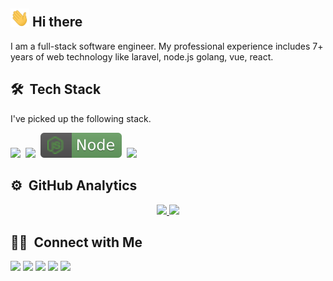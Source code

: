 ## <img src="https://raw.githubusercontent.com/ABSphreak/ABSphreak/master/gifs/Hi.gif" width="30px"> Hi there

I am a full-stack software engineer. My professional experience includes 7+ years of web technology like laravel, node.js golang, vue, react.


## 🛠 &nbsp;Tech Stack

 I've picked up the following stack.<br>

<img src="https://img.shields.io/badge/-Laravel-F55247?style=flat-square&logo=Laravel&logoColor=white"/>&nbsp;
<img src="https://img.shields.io/badge/Vue.js-35495E?style=flat-square&logo=vue.js&logoColor=4FC08D"/>&nbsp; 
![node](./badges/src/node.svg)&nbsp; 
<img src="https://img.shields.io/badge/-ReactJs-61DAFB?logo=react&logoColor=white&style=flat" />&nbsp; 


## ⚙️ &nbsp;GitHub Analytics

<p align="center">
<a href="https://github.com/devghor">
  <img height="180em" src="https://github-readme-stats-eight-theta.vercel.app/api?username=devghor&show_icons=true&theme=algolia&include_all_commits=true&count_private=true"/>
  <img height="180em" src="https://github-readme-stats-eight-theta.vercel.app/api/top-langs/?username=devghor&layout=compact&theme=algolia&include_all_commits=true&count_private=true&langs_count=8&hide=DIGITAL Command Language"/>
</a>
</p> 


## 🤝🏻 &nbsp;Connect with Me

<a href="mailto:hafij.to@gmail.com"><img src="https://img.shields.io/badge/-Mail Me-D14836?style=flat&logo=Gmail&logoColor=white"/></a>
<a href="https://hafij.dev"><img src="https://img.shields.io/badge/Website-3b5998?style=flat-square&logo=google-chrome&logoColor=white"/></a>
<a href="https://www.linkedin.com/in/hafijur-rahaman/"><img src="https://img.shields.io/badge/-LinkedIn-blue?style=flat-square&logo=Linkedin&logoColor=white"/></a>
<a href="https://twitter.com/hafijur_rah"><img src="https://img.shields.io/badge/-Twitter-1ca0f1?style=flat-square&labelColor=1ca0f1&logo=twitter&logoColor=white"/></a>
<a href="https://github.com/devghor"><img src="https://img.shields.io/badge/-GitHub-414141?style=flat-square&labelColor=414141&logo=github&logoColor=white"/></a>



